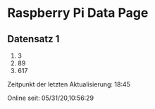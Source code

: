 
# Raspberry Pi Data Page
## Datensatz 1
1. 3
2. 89
3. 617

Zeitpunkt der letzten Aktualisierung: 18:45

Online seit: 05/31/20,10:56:29
    